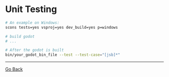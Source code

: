 
# Unit Testing 

```sh
# An example on Windows:
scons tests=yes vsproj=yes dev_build=yes p=windows 

# build godot
# ...

# After the godot is built
bin/your_godot_bin_file --test --test-case="[jsb]*" 

```

---

[Go Back](../README.md)
